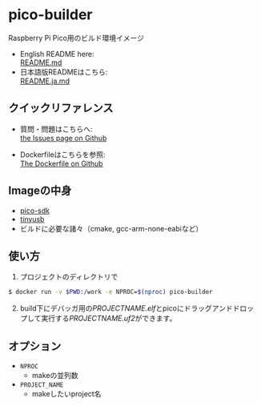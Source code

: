 # pico-builder

Raspberry Pi Pico用のビルド環境イメージ

- English README here:<br>
[README.md](https://github.com/futafi/pico-builder/blob/master/README.md)
- 日本語版READMEはこちら:<br>
[README.ja.md](https://github.com/futafi/pico-builder/blob/master/README.ja.md)

## クイックリファレンス

* 質問・問題はこちらへ:<br>
[the Issues page on Github](https://github.com/futafi/pico-builder/issues)

* Dockerfileはこちらを参照:<br>
[The Dockerfile on Github](https://github.com/futafi/pico-builder/blob/master/Dockerfile)

## Imageの中身

* [pico-sdk](https://github.com/raspberrypi/pico-sdk)
* [tinyusb](https://github.com/hathach/tinyusb/tree/4bfab30c02279a0530e1a56f4a7c539f2d35a293)
* ビルドに必要な諸々（cmake, gcc-arm-none-eabiなど）

## 使い方

1.  プロジェクトのディレクトリで
```bash
$ docker run -v $PWD:/work -e NPROC=$(nproc) pico-builder
```

2. build下にデバッガ用の*PROJECTNAME.elf*とpicoにドラッグアンドドロップして実行する*PROJECTNAME.uf2*ができます。

## オプション
- `NPROC`
    - makeの並列数
- `PROJECT_NAME`
    - makeしたいproject名